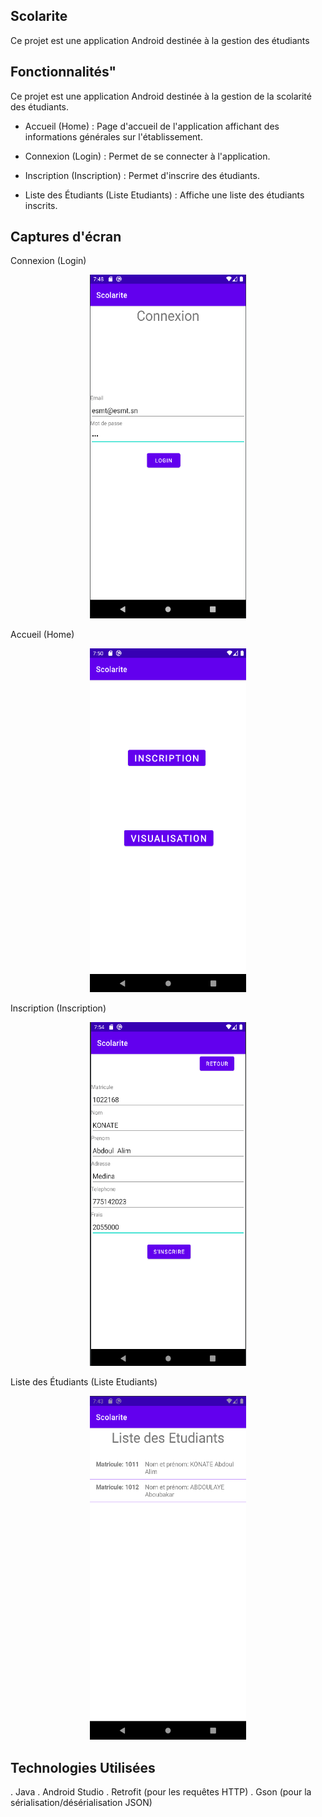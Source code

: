 ## Scolarite
Ce projet est une application Android destinée à la gestion des étudiants


## Fonctionnalités"

Ce projet est une application Android destinée à la gestion de la scolarité des étudiants.

 - Accueil (Home) : Page d'accueil de l'application affichant des informations générales sur l'établissement.

 - Connexion (Login) : Permet de se connecter à l'application.

 - Inscription (Inscription) : Permet d'inscrire des étudiants.

 - Liste des Étudiants (Liste Etudiants) : Affiche une liste des étudiants inscrits.

## Captures d'écran

Connexion (Login)


<p align="center">
<img src="img.png" style="width: 250px; max-width: 100%; height: 550px;" title="Click to enlarge picture" />
</p>



Accueil (Home)

<p align="center">
<img src="img_1.png" style="width: 250px; max-width: 100%; height: 550px;" title="Click to enlarge picture" />
</p>



Inscription (Inscription)

<p align="center">
<img src="img_2.png" style="width: 250px; max-width: 100%; height: 550px;" title="Click to enlarge picture" />
</p>



Liste des Étudiants (Liste Etudiants)

<p align="center">
<img src="img_5.png" style="width: 250px; max-width: 100%; height: 550px;" title="Click to enlarge picture" />
</p>


## Technologies Utilisées 
. Java
. Android Studio
. Retrofit (pour les requêtes HTTP)
. Gson (pour la sérialisation/désérialisation JSON)
